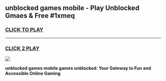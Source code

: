 
## unblocked games mobile - Play Unblocked Gmaes & Free #1xmeq
<h3>
<a href="https://news.freeplayer.one?title=unblocked_games_mobile&ref=03M">CLICK TO PLAY</a></h3>
<hr>

<h3>
<a href="https://news.freeplayer.one?title=unblocked_games_mobile&ref=03M">CLICK 2 PLAY</a>
  
</h3>

<a href="https://news.freeplayer.one?title=unblocked_games_mobile&ref=03M"><img src="https://clearcache.store/games.png"></a>


**unblocked games mobile games unblocked: Your Gateway to Fun and Accessible Online Gaming**
